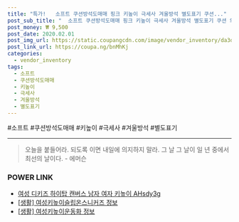 ```yaml
--- 
title: "특가!   소프트 쿠션방석도매매 핑크 키높이 극세사 겨울방석 별도표기 쿠션..." 
post_sub_title: "  소프트 쿠션방석도매매 핑크 키높이 극세사 겨울방석 별도표기 쿠션 의자방석" 
post_money: ₩ 9,500 
post_date: 2020.02.01 
post_img_url: https://static.coupangcdn.com/image/vendor_inventory/da3d/be6beff91b2cc6dbb3ca5f6a97bff4ad551ea5d73b5adc3ec9e13cfd29cb.jpg 
post_link_url: https://coupa.ng/bnMhKj 
categories: 
  - vendor_inventory 
tags: 
  - 소프트 
  - 쿠션방석도매매 
  - 키높이 
  - 극세사 
  - 겨울방석 
  - 별도표기 
--- 
```

  #소프트 #쿠션방석도매매 #키높이 #극세사 #겨울방석 #별도표기 
<hr> 

> 오늘을 붙들어라. 되도록 이면 내일에 의지하지 말라. 그 날 그 날이 일 년 중에서 최선의 날이다. - 에머슨 


### POWER LINK

* <a href="https://blog.naver.com/fasyy4321/221786461095" target="_blank">여성 디키즈 하이탑 캔버스 남자 여자 키높이 AHsdy3g</a>
* <a href="https://blog.naver.com/santokki14/221773540264" target="_blank"> [생활] 여성키높이슬립온스니커즈 정보 </a>
* <a href="https://blog.naver.com/sakai111/221758172607" target="_blank"> [생활] 여성키높이운동화 정보 </a>
